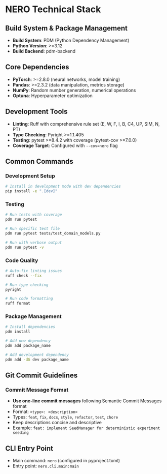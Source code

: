 # NERO Technical Stack

## Build System & Package Management
- **Build System**: PDM (Python Dependency Management)
- **Python Version**: >=3.12
- **Build Backend**: pdm-backend

## Core Dependencies
- **PyTorch**: >=2.8.0 (neural networks, model training)
- **Pandas**: >=2.3.2 (data manipulation, metrics storage)
- **NumPy**: Random number generation, numerical operations
- **Optuna**: Hyperparameter optimization

## Development Tools
- **Linting**: Ruff with comprehensive rule set (E, W, F, I, B, C4, UP, SIM, N, PT)
- **Type Checking**: Pyright >=1.1.405
- **Testing**: pytest >=8.4.2 with coverage (pytest-cov >=7.0.0)
- **Coverage Target**: Configured with `--cov=nero` flag

## Common Commands

### Development Setup
```bash
# Install in development mode with dev dependencies
pip install -e ".[dev]"
```

### Testing
```bash
# Run tests with coverage
pdm run pytest

# Run specific test file
pdm run pytest tests/test_domain_models.py

# Run with verbose output
pdm run pytest -v
```

### Code Quality
```bash
# Auto-fix linting issues
ruff check --fix

# Run type checking
pyright

# Run code formatting
ruff format
```

### Package Management
```bash
# Install dependencies
pdm install

# Add new dependency
pdm add package_name

# Add development dependency
pdm add -dG dev package_name
```

## Git Commit Guidelines

### Commit Message Format
- **Use one-line commit messages** following Semantic Commit Messages format
- Format: `<type>: <description>`
- Types: `feat`, `fix`, `docs`, `style`, `refactor`, `test`, `chore`
- Keep descriptions concise and descriptive
- Example: `feat: implement SeedManager for deterministic experiment seeding`

## CLI Entry Point

- Main command: `nero` (configured in pyproject.toml)
- Entry point: `nero.cli.main:main`
